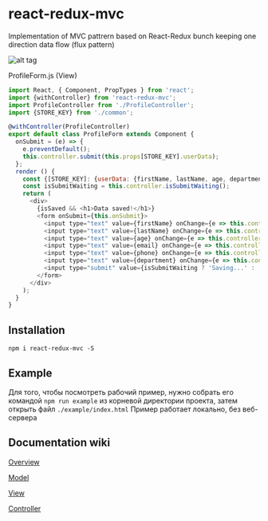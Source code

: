 # react-redux-mvc
Implementation of MVC pattrern based on React-Redux bunch keeping one direction data flow (flux pattern)


![alt tag](https://github.com/welljs/react-redux-mvc/blob/master/mvc-scheme.png)


ProfileForm.js (View)
```javascript
import React, { Component, PropTypes } from 'react';
import {withController} from 'react-redux-mvc';
import ProfileController from './ProfileController';
import {STORE_KEY} from './common';

@withController(ProfileController)
export default class ProfileForm extends Component {
  onSubmit = (e) => {
    e.preventDefault();
    this.controller.submit(this.props[STORE_KEY].userData);
  };
  render () {
    const {[STORE_KEY]: {userData: {firstName, lastName, age, department, phone, email}, isSaved}} = this.props;
    const isSubmitWaiting = this.controller.isSubmitWaiting();
    return (
      <div>
        {isSaved && <h1>Data saved!</h1>}
        <form onSubmit={this.onSubmit}>
          <input type="text" value={firstName} onChange={e => this.controller.updateUserData('firstName', e.target.value)} placeholder="First name"/><br/>
          <input type="text" value={lastName} onChange={e => this.controller.updateUserData('lastName', e.target.value)} placeholder="Last name"/><br/>
          <input type="text" value={age} onChange={e => this.controller.updateUserData('age', e.target.value)} placeholder="Age"/><br/>
          <input type="text" value={email} onChange={e => this.controller.updateUserData('email', e.target.value)} placeholder="Email"/><br/>
          <input type="text" value={phone} onChange={e => this.controller.updateUserData('phone', e.target.value)} placeholder="Phone"/><br/>
          <input type="text" value={department} onChange={e => this.controller.updateUserData('department', e.target.value)} placeholder="Department"/><br/>
          <input type="submit" value={isSubmitWaiting ? 'Saving...' : 'Save'} disabled={isSubmitWaiting}/>
        </form>
      </div>
    );
  }
}
```

Installation
------------

`npm i react-redux-mvc -S`


Example
------

Для того, чтобы посмотреть рабочий пример, нужно собрать его командой `npm run example` из корневой директории проекта, затем открыть файл `./example/index.html` Пример работает локально, без веб-сервера


Documentation wiki
-------

[Overview](https://github.com/welljs/react-redux-mvc/wiki/Overview)

[Model](https://github.com/welljs/react-redux-mvc/wiki/Model)

[View](https://github.com/welljs/react-redux-mvc/wiki/View)

[Controller](https://github.com/welljs/react-redux-mvc/wiki/Controller)

